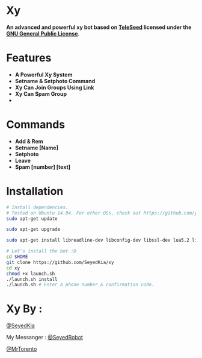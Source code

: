 # Xy

**An advanced and powerful xy bot based on [TeleSeed](https://github.com/seedteam/teleseed) licensed under the [GNU General Public License](https://github.com/SEEDTEAM/TeleSeed/blob/master/LICENSE)**.
# Features

* **A Powerful Xy System**
* **Setname & Setphoto Command**
* **Xy Can Join Groups Using Link**
* **Xy Can Spam Group**
* 
# Commands

* **Add & Rem**
* **Setname [Name]**
* **Setphoto**
* **Leave**
* **Spam [number] [text]**

# Installation

```sh
# Install dependencies.
# Tested on Ubuntu 14.04. For other OSs, check out https://github.com/yagop/telegram-bot/wiki/Installation
sudo apt-get update

sudo apt-get upgrade

sudo apt-get install libreadline-dev libconfig-dev libssl-dev lua5.2 liblua5.2-dev libevent-dev make autoconf unzip git redis-server g++ libjansson-dev libpython-dev expat libexpat1-dev

# Let's install the bot :D
cd $HOME
git clone https://github.com/SeyedKia/xy
cd xy
chmod +x launch.sh
./launch.sh install
./launch.sh # Enter a phone number & confirmation code.
```

# Xy By :
[@SeyedKia](https://telegram.me/SeyedKia)

My Messanger : [@SeyedRobot](https://telegram.me/SeyedRobot)

[@MrTorento](https://telegram.me/MrTorento)


